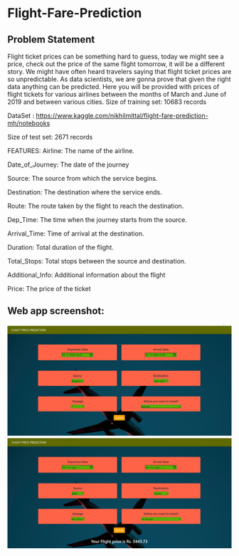 # Flight-Fare-Prediction

## Problem Statement
Flight ticket prices can be something hard to guess, today we might see a price, check out the price of the same flight tomorrow, it will be a different story. We might have often heard travelers saying that flight ticket prices are so unpredictable. As data scientists, we are gonna prove that given the right data anything can be predicted. Here you will be provided with prices of flight tickets for various airlines between the months of March and June of 2019 and between various cities. Size of training set: 10683 records

DataSet : https://www.kaggle.com/nikhilmittal/flight-fare-prediction-mh/notebooks

Size of test set: 2671 records

FEATURES: Airline: The name of the airline.

Date_of_Journey: The date of the journey

Source: The source from which the service begins.

Destination: The destination where the service ends.

Route: The route taken by the flight to reach the destination.

Dep_Time: The time when the journey starts from the source.

Arrival_Time: Time of arrival at the destination.

Duration: Total duration of the flight.

Total_Stops: Total stops between the source and destination.

Additional_Info: Additional information about the flight

Price: The price of the ticket

## Web app screenshot:
![alt text](https://github.com/Pradeepnayak/Flight-Fare-Prediction/blob/main/templates/screenshot1.png)<br/>
![alt text](https://github.com/Pradeepnayak/Flight-Fare-Prediction/blob/main/templates/screenshot2.png)<br/>
